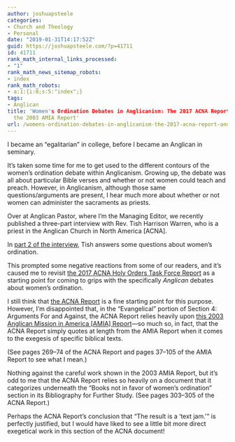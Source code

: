 ```yaml
---
author: joshuapsteele
categories:
- Church and Theology
- Personal
date: "2019-01-31T14:17:52Z"
guid: https://joshuapsteele.com/?p=41711
id: 41711
rank_math_internal_links_processed:
- "1"
rank_math_news_sitemap_robots:
- index
rank_math_robots:
- a:1:{i:0;s:5:"index";}
tags:
- Anglican
title: 'Women's Ordination Debates in Anglicanism: The 2017 ACNA Report and
  the 2003 AMIA Report'
url: /womens-ordination-debates-in-anglicanism-the-2017-acna-report-and-the-2003-amia-report/
---
```


I became an “egalitarian” in college, before I became an Anglican in seminary.

It’s taken some time for me to get used to the different contours of the women’s ordination debate within Anglicanism. Growing up, the debate was all about particular Bible verses and whether or not women could teach and preach. However, in Anglicanism, although those same questions/arguments are present, I hear much more about whether or not women can administer the sacraments as priests.

Over at Anglican Pastor, where I’m the Managing Editor, we recently published a three-part interview with Rev. Tish Harrison Warren, who is a priest in the Anglican Church in North America \[ACNA\].

In [part 2 of the interview](http://anglicanpastor.com/ask-an-anglican-pastor-an-interview-with-tish-harrison-warren-pt-2/), Tish answers some questions about women’s ordination.

This prompted some negative reactions from some of our readers, and it’s caused me to revisit [the 2017 ACNA Holy Orders Task Force Report](http://anglicanpastor.com/want-to-learn-more-about-womens-ordination-debates-within-anglicanism-start-with-these-resources/) as a starting point for coming to grips with the specifically *Anglican* debates about women’s ordination.

I still think that [the ACNA Report](http://anglicanpastor.com/wp-content/uploads/2019/01/HolyOrdersTaskForce.pdf) is a fine starting point for this purpose. However, I’m disappointed that, in the “Evangelical” portion of Section 4: Arguments For and Against, the ACNA Report relies heavily upon [this 2003 Anglican Mission in America \[AMIA\] Report](http://anglicanpastor.com/wp-content/uploads/2019/01/AMIA_2003_Womens-Ordination-Report.pdf)—so much so, in fact, that the ACNA Report simply quotes at length from the AMIA Report when it comes to the exegesis of specific biblical texts.

(See pages 269–74 of the ACNA Report and pages 37–105 of the AMIA Report to see what I mean.)

Nothing against the careful work shown in the 2003 AMIA Report, but it’s odd to me that the ACNA Report relies so heavily on a document that it categorizes underneath the “Books not in favor of women’s ordination” section in its Bibliography for Further Study. (See pages 303–305 of the ACNA Report.)

Perhaps the ACNA Report’s conclusion that “The result is a ‘text jam.'” is perfectly justified, but I would have liked to see a little bit more direct exegetical work in this section of the ACNA document!